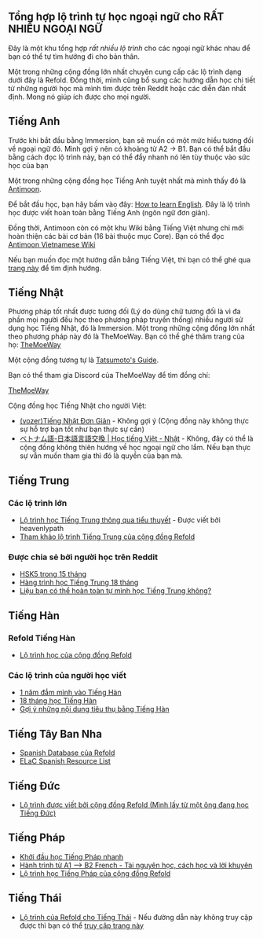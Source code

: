 ## Tổng hợp lộ trình tự học ngoại ngữ cho RẤT NHIỀU NGOẠI NGỮ
Đây là một khu tổng hợp *rất nhiều lộ trình* cho các ngoại ngữ khác nhau để bạn có thể tự tìm hướng đi cho bản thân.

Một trong những cộng đồng lớn nhất chuyên cung cấp các lộ trình dạng dưới đây là Refold. Đồng thời, mình cũng bổ sung các hướng dẫn học chi tiết từ những người học mà mình tìm được trên Reddit hoặc các diễn đàn nhất định. Mong nó giúp ích được cho mọi người.

## Tiếng Anh

Trước khi bắt đầu bằng Immersion, bạn sẽ muốn có một mức hiểu tương đối về ngoại ngữ đó. Mình gợi ý nên có khoảng từ A2 -> B1. Bạn có thể bắt đầu bằng cách đọc lộ trình này, bạn có thể đẩy nhanh nó lên tùy thuộc vào sức học của bạn

Một trong những cộng đồng học Tiếng Anh tuyệt nhất mà mình thấy đó là [Antimoon](https://www.antimoon.com/).

Để bắt đầu học, bạn hãy bấm vào đây: [How to learn English](https://www.antimoon.com/how/howtolearn.htm). Đây là lộ trình học được viết hoàn toàn bằng Tiếng Anh (ngôn ngữ đơn giản). 

Đồng thời, Antimoon còn có một khu Wiki bằng Tiếng Việt nhưng chỉ mới hoàn thiện các bài cơ bản (16 bài thuộc mục Core). Bạn có thể đọc [Antimoon Vietnamese Wiki](https://www.antimoon.com/wiki/Vietnamese)

Nếu bạn muốn đọc một hướng dẫn bằng Tiếng Việt, thì bạn có thể ghé qua [trang này](https://daihocmo.github.io/tieng-anh/) để tìm định hướng.

## Tiếng Nhật

Phương pháp tốt nhất được tương đối (Lý do dùng chữ tương đối là vì đa phần mọi người đều học theo phương pháp truyền thống) nhiều người sử dụng học Tiếng Nhật, đó là Immersion. Một trong những cộng đồng lớn nhất theo phương pháp này đó là TheMoeWay. Bạn có thể ghé thăm trang của họ: [TheMoeWay](https://learnjapanese.moe/)

Một cộng đồng tương tự là [Tatsumoto's Guide](https://tatsumoto-ren.github.io/).  

Bạn có thể tham gia Discord của TheMoeWay để tìm đồng chí: 

[TheMoeWay](https://discord.gg/nhqjydaR8j)

Cộng đồng học Tiếng Nhật cho người Việt:

- [(vozer)Tiếng Nhật Đơn Giản](https://discord.gg/5qc4BhAzau) - Không gợi ý (Cộng đồng này không thực sự hỗ trợ bạn tốt như bạn thực sự cần)
- [ベトナム語-日本語言語交換 | Học tiếng Việt - Nhật](https://discord.com/invite/RqAFdzkee5) - Không, đây có thể là cộng đồng không thiên hướng về học ngoại ngữ cho lắm. Nếu bạn thực sự vẫn muốn tham gia thì đó là quyền của bạn mà.

## Tiếng Trung

### Các lộ trình lớn
- [Lộ trình học Tiếng Trung thông qua tiểu thuyết](https://heavenlypath.notion.site/Comprehensive-Reading-Guide-from-Beginner-to-Native-Novels-b3d6abd583a944a397b4fbbb81e0c38c) - Được viết bởi heavenlypath
- [Tham khảo lộ trình Tiếng Trung của cộng đồng Refold](https://docs.google.com/document/d/1GylRRx3zaY9sZbZEkKbzqVDkMAaey0pVDSC8_yCICMU/edit#heading=h.rze1k14yugtx)

### Được chia sẻ bởi người học trên Reddit
- [HSK5 trong 15 tháng](https://reddit.com/r/ChineseLanguage/comments/py5hkh/hsk_5_in_15_months_all_the_tools_tips_and)
- [Hàng trình học Tiếng Trung 18 tháng](https://reddit.com/r/ChineseLanguage/comments/x5fu73/my_18_month_chinese_learning_journey/) 
- [Liệu bạn có thể hoàn toàn tự mình học Tiếng Trung không?](https://reddit.com/r/ChineseLanguage/comments/9q5at4/is_it_possible_to_study_chinese_by_yourself/) 

## Tiếng Hàn

### Refold Tiếng Hàn
- [Lộ trình học của cộng đồng Refold](https://docs.google.com/document/d/1Fuh6Ifoy3OcwzzY7AbKOK4EkrcRQBriMd2FrgyR6yMw/edit#heading=h.rze1k14yugtx)

### Các lộ trình của người học viết

- [1 năm đắm mình vào Tiếng Hàn](https://reddit.com/r/Refold/comments/ul704c/1_year_of_korean_immersion_learning/)
- [18 tháng học Tiếng Hàn](https://discuss.whatever.social/r/ajatt/comments/r4ayrk/success_i_got_n1_equivalent_in_korean_in_under_18/)
- [Gợi ý những nội dung tiêu thụ bằng Tiếng Hàn](https://reddit.com/r/Refold/comments/kykmco/korean_my_alltime_favourite_media_recommendations/)

## Tiếng Tây Ban Nha
- [Spanish Database của Refold](https://docs.google.com/spreadsheets/d/14jDPnA1btp1XOIA1bFd39X9C0rfJBFc9BS6csjVFl6g/edit?gid=925299791#gid=925299791) 
- [ELaC Spanish Resource List](https://docs.google.com/document/d/1e1FgmIAYscBqaEguiBGlMSPYivg5WJfKW3VcdNamZeE/edit#heading=h.f57gzwaub2fb)

## Tiếng Đức
- [Lộ trình được viết bởi cộng đồng Refold (Mình lấy từ một ông đang học Tiếng Đức)](https://docs.google.com/document/d/1IGx750jT85cUzmMCZ2P7hSKZtA0vfKNxCrU968A6AXk/edit#heading=h.rze1k14yugtx) 

## Tiếng Pháp
- [Khởi đầu học Tiếng Pháp nhanh](https://www.reddit.com/r/Refold/comments/md9yk9/a_quickstart_guide_for_french_or_how_to_get_to/)
- [Hành trình từ A1 –> B2 French - Tài nguyên học, cách học và lời khuyên](https://reddit.com/r/learnfrench/comments/nzf9zq/a1_b2_french_how_i_did_it_and_my_resources/)
- [Lộ trình học Tiếng Pháp của cộng đồng Refold](https://docs.google.com/document/d/1lcc5v2y8m-s7b5P6OI5xtvZiPUULohxyP1rN8hrtuig/edit#heading=h.u5sjchklxrt0)


## Tiếng Thái

- [Lộ trình của Refold cho Tiếng Thái](https://refold.link/thai) - Nếu đường dẫn này không truy cập được thì bạn có thể [truy cập trang này](https://docs.google.com/document/d/1Shz5C99mxgJayHFOjCdqPDJE5vwXmHkEzV8mHcKHsuQ/edit?pli=1#heading=h.rze1k14yugtx)
